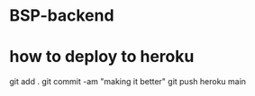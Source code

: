 # BSP-backend

# how to deploy to heroku
git add .
git commit -am "making it better"
git push heroku main

